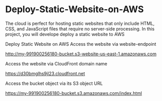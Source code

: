 # Deploy-Static-Website-on-AWS
The cloud is perfect for hosting static websites that only include HTML, CSS, and JavaScript files that require no server-side processing. In this project, you will develope deploy a static website to AWS

Deploy Static Website on AWS
Access the website via website-endpoint

http://my-991900256180-bucket.s3-website-us-east-1.amazonaws.com



Access the website via CloudFront domain name

https://d30bmglhs9jl23.cloudfront.net

Access the bucket object via its S3 object URL

https://my-991900256180-bucket.s3.amazonaws.com/index.html
